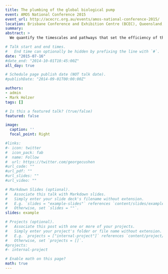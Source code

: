 ```yaml
---
title: The plumbing of the global biological pump
event: AMOS National Conference 2015
event_url: http://acecrc.org.au/events/amos-national-conference-2015/
location: Brisbane Conference and Exhibition Centre (BCEC), Queensland, Australia
summary:
abstract: >
  We quantify the timescales and pathways that set the efficiency of the biological pump (the fraction of the phosphate inventory that is regenerated). We use a data-constrained phosphorus-cycling model embedded in a steady data-assimilated ocean circulation to quantify the pump's leaks of preformed phosphate, its sources of regenerated phosphate, and the pathways with which the combined biogenic particle transport and the water circulation teleconnect different regions of the global euphotic zone. These pathways are quantified by a path density, which is the concentration of phosphate that was last utilized in a region A and that will reemerge into the euphotic zone of a region B, partitioned according to the A–to–B transit-time. Suitable integrals of this path density, computed efficiently by direct matrix inversions, yield the phosphate mass in transit, its flow rate, and its residence time in the aphotic zone. We find that a pump efficiency of (39 ± 2)% has dominant contributions from the Eastern Equatorial Pacific (25 ± 1)%, from the Southern Ocean (SO) (21 ± 1)%, and from the Eastern Equatorial Atlantic (EEqA) (12 ± 1)%. The pump’s 61% leak originates predominantly in the SO (75%) and in the SubPolar North Atlantic (17%). While the SO euphotic zone is a large leak of preformed phosphate, it is also the major receptor of phosphate reemerging from depth: The SO euphotic zone is the destination of (62 ± 6)% of the regenerated inventory and of (69 ± 5)% of the preformed inventory. The mean interior residence time of regenerated phosphate reemerging in the SO depends on where it was last utilized: 69 ± 1 years if last utilized in the SO and 500 ± 20 years if last utilized outside the SO. The transit-time distribution of the mass of regenerated phosphate last taken up in the EEqA and reemerging in the SO euphotic zone is bimodal, pointing to two distinct pathways which are quantified using the phosphate path density.

# Talk start and end times.
#   End time can optionally be hidden by prefixing the line with `#`.
date: "2015-07-16"
#date_end: "2014-10-01T10:45:00Z"
all_day: true

# Schedule page publish date (NOT talk date).
#publishDate: "2014-09-01T00:00:00Z"

authors:
- admin
- Mark Holzer
tags: []

# Is this a featured talk? (true/false)
featured: false

image:
  caption: ''
  focal_point: Right

#links:
#- icon: twitter
#  icon_pack: fab
#  name: Follow
#  url: https://twitter.com/georgecushen
#url_code: ""
#url_pdf: ""
#url_slides: ""
#url_video: ""

# Markdown Slides (optional).
#   Associate this talk with Markdown slides.
#   Simply enter your slide deck's filename without extension.
#   E.g. `slides = "example-slides"` references `content/slides/example-slides.md`.
#   Otherwise, set `slides = ""`.
slides: example

# Projects (optional).
#   Associate this post with one or more of your projects.
#   Simply enter your project's folder or file name without extension.
#   E.g. `projects = ["internal-project"]` references `content/project/deep-learning/index.md`.
#   Otherwise, set `projects = []`.
#projects:
#- internal-project

# Enable math on this page?
math: true
---
```


